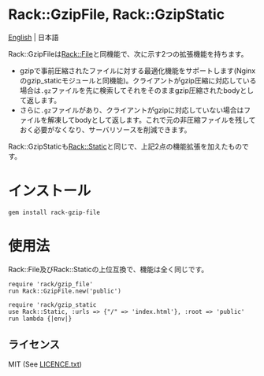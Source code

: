 # Rack::GzipFile, Rack::GzipStatic

[English](README.md) | 日本語

Rack::GzipFileは[Rack::File](http://rack.rubyforge.org/doc/Rack/File.html)と同機能で、次に示す2つの拡張機能を持ちます。

* gzipで事前圧縮されたファイルに対する最適化機能をサポートします(Nginxのgzip\_staticモジュールと同機能)。クライアントがgzip圧縮に対応している場合は`.gz`ファイルを先に検索してそれをそのままgzip圧縮されたbodyとして返します。
* さらに`.gz`ファイルがあり、クライアントがgzipに対応していない場合はファイルを解凍してbodyとして返します。これで元の非圧縮ファイルを残しておく必要がなくなり、サーバリソースを削減できます。

Rack::GzipStaticも[Rack::Static](http://rack.rubyforge.org/doc/Rack/Static.html)と同じで、上記2点の機能拡張を加えたものです。

# インストール

```
gem install rack-gzip-file
```

# 使用法

Rack::File及びRack::Staticの上位互換で、機能は全く同じです。

```
require 'rack/gzip_file'
run Rack::GzipFile.new('public')
```

```
require 'rack/gzip_static
use Rack::Static, :urls => {"/" => 'index.html'}, :root => 'public'
run lambda {|env|}
```

## ライセンス

MIT (See [LICENCE.txt](LICENCE.txt))


